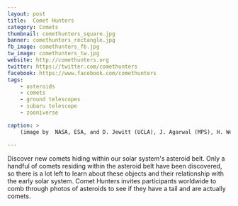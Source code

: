 ```yaml
---
layout: post
title:  Comet Hunters
category: Comets
thumbnail: comethunters_square.jpg
banner: comethunters_rectangle.jpg
fb_image: comethunters_fb.jpg
tw_image: comethunters_tw.jpg
website: http://comethunters.org
twitter: https://twitter.com/comethunters
facebook: https://www.facebook.com/comethunters
tags:
    - asteroids
    - comets
    - ground telescopes
    - subaru telescope
    - zooniverse

caption: >
    (image by  NASA, ESA, and D. Jewitt (UCLA), J. Agarwal (MPS), H. Weaver (JHUAPL), M. Mutchler (STScI), and S. Larson

---
```

Discover new comets hiding within our solar system's asteroid belt. Only a handful of comets residing within the asteroid belt have been discovered, so there is a lot left to learn about these objects and their relationship with the early solar system. Comet Hunters invites participants worldwide to comb through photos of asteroids to see if they have a tail and are actually comets.
